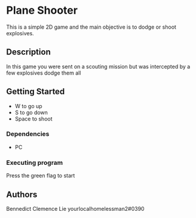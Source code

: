 # Plane Shooter

This is a simple 2D game and the main objective is to dodge or shoot explosives.

## Description

In this game you were sent on a scouting mission but was intercepted by a few explosives dodge them all

## Getting Started

* W to go up
* S to go down
* Space to shoot

### Dependencies

* PC

### Executing program

Press the green flag to start

## Authors
Bennedict Clemence Lie
yourlocalhomelessman2#0390
